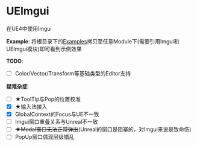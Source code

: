 # UEImgui

在UE4中使用Imgui

**Example**: 将根目录下的[Examples](./Examples/)拷贝至任意Module下(需要引用Imgui和UEImgui模块)即可看到示例效果

**TODO**: 
- [ ] Color/Vector/Transform等基础类型的Editor支持

**疑难杂症**:
- [ ] ★ToolTip与Pop的位置校准
- [x] ★输入法接入
- [x] GlobalContext的Focus与UE不一致
- [ ] Imgui窗口重叠关系与Unreal不一致
- [ ] ~~★Modal窗口无法正常弹出~~(Unreal的窗口是阻塞的，对Imgui来说是致命伤)
- [ ] PopUp窗口偶现层级错乱
